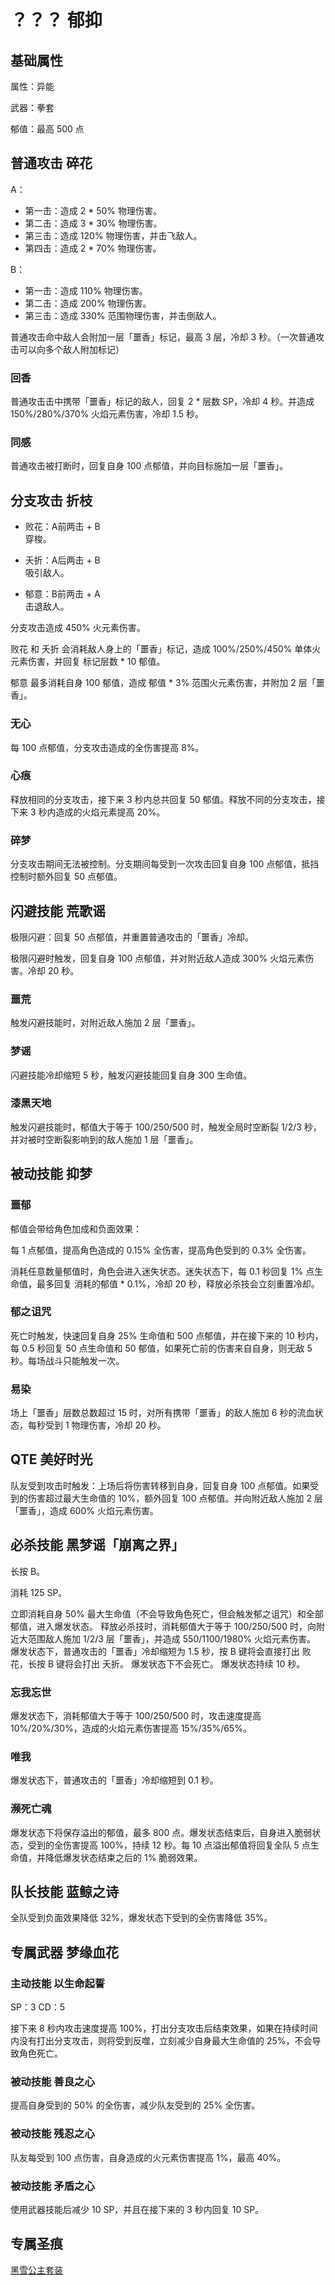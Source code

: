 # ？？？ 郁抑

## 基础属性

属性：异能

武器：拳套

郁值：最高 500 点

## 普通攻击 碎花

A：

* 第一击：造成 2 * 50% 物理伤害。
* 第二击：造成 3 * 30% 物理伤害。
* 第三击：造成 120% 物理伤害，并击飞敌人。
* 第四击：造成 2 * 70% 物理伤害。

B：

* 第一击：造成 110% 物理伤害。
* 第二击：造成 200% 物理伤害。
* 第三击：造成 330% 范围物理伤害，并击倒敌人。

普通攻击命中敌人会附加一层「噩香」标记，最高 3 层，冷却 3 秒。（一次普通攻击可以向多个敌人附加标记）

### 回香

普通攻击击中携带「噩香」标记的敌人，回复 2 * 层数 SP，冷却 4 秒。并造成 150%/280%/370% 火焰元素伤害，冷却 1.5 秒。

### 同感

普通攻击被打断时，回复自身 100 点郁值，并向目标施加一层「噩香」。

## 分支攻击 折枝

* 败花：A前两击 + B  
  穿梭。

* 夭折：A后两击 + B  
  吸引敌人。

* 郁意：B前两击 + A  
  击退敌人。

分支攻击造成 450% 火元素伤害。

败花 和 夭折 会消耗敌人身上的「噩香」标记，造成 100%/250%/450% 单体火元素伤害，并回复 标记层数 * 10 郁值。

郁意 最多消耗自身 100 郁值，造成 郁值 * 3% 范围火元素伤害，并附加 2 层「噩香」。

### 无心

每 100 点郁值，分支攻击造成的全伤害提高 8%。

### 心痕

释放相同的分支攻击，接下来 3 秒内总共回复 50 郁值。释放不同的分支攻击，接下来 3 秒内造成的火焰元素提高 20%。

### 碎梦

分支攻击期间无法被控制。分支期间每受到一次攻击回复自身 100 点郁值，抵挡控制时额外回复 50 点郁值。

## 闪避技能 荒歌谣

极限闪避：回复 50 点郁值，并重置普通攻击的「噩香」冷却。

极限闪避时触发，回复自身 100 点郁值，并对附近敌人造成 300% 火焰元素伤害。冷却 20 秒。

### 噩荒

触发闪避技能时，对附近敌人施加 2 层「噩香」。

### 梦谣

闪避技能冷却缩短 5 秒，触发闪避技能回复自身 300 生命值。

### 漆黑天地

触发闪避技能时，郁值大于等于 100/250/500 时，触发全局时空断裂 1/2/3 秒，并对被时空断裂影响到的敌人施加 1 层「噩香」。

## 被动技能 抑梦

### 噩郁

郁值会带给角色加成和负面效果：

每 1 点郁值，提高角色造成的 0.15% 全伤害，提高角色受到的 0.3% 全伤害。

消耗任意数量郁值时，角色会进入迷失状态。迷失状态下，每 0.1 秒回复 1% 点生命值，最多回复 消耗的郁值 * 0.1%，冷却 20 秒，释放必杀技会立刻重置冷却。

### 郁之诅咒

死亡时触发，快速回复自身 25% 生命值和 500 点郁值，并在接下来的 10 秒内，每 0.5 秒回复 50 点生命值和 50 郁值，如果死亡前的伤害来自自身，则无敌 5 秒。每场战斗只能触发一次。

### 易染

场上「噩香」层数总数超过 15 时，对所有携带「噩香」的敌人施加 6 秒的流血状态，每秒受到 1 物理伤害，冷却 20 秒。

## QTE 美好时光

队友受到攻击时触发：上场后将伤害转移到自身，回复自身 100 点郁值。如果受到的伤害超过最大生命值的 10%，额外回复 100 点郁值。并向附近敌人施加 2 层「噩香」，造成 600% 火焰元素伤害。

## 必杀技能 黑梦谣「崩离之界」

长按 B。

消耗 125 SP。

立即消耗自身 50% 最大生命值（不会导致角色死亡，但会触发郁之诅咒）和全部郁值，进入爆发状态。
释放必杀技时，消耗郁值大于等于 100/250/500 时，向附近大范围敌人施加 1/2/3 层「噩香」，并造成 550/1100/1980% 火焰元素伤害。
爆发状态下，普通攻击的「噩香」冷却缩短为 1.5 秒，按 B 键将会直接打出 败花，长按 B 键将会打出 夭折。
爆发状态下不会死亡。
爆发状态持续 10 秒。

### 忘我忘世

爆发状态下，消耗郁值大于等于 100/250/500 时，攻击速度提高 10%/20%/30%，造成的火焰元素伤害提高 15%/35%/65%。

### 唯我

爆发状态下，普通攻击的「噩香」冷却缩短到 0.1 秒。

### 濒死亡魂

爆发状态下将保存溢出的郁值，最多 800 点。爆发状态结束后，自身进入脆弱状态，受到的全伤害提高 100%，持续 12 秒。每 10 点溢出郁值将回复全队 5 点生命值，并降低爆发状态结束之后的 1% 脆弱效果。

## 队长技能 蓝鲸之诗

全队受到负面效果降低 32%，爆发状态下受到的全伤害降低 35%。

## 专属武器 梦缘血花

### 主动技能 以生命起誓

SP：3
CD：5

接下来 8 秒内攻击速度提高 100%，打出分支攻击后结束效果，如果在持续时间内没有打出分支攻击，则将受到反噬，立刻减少自身最大生命值的 25%，不会导致角色死亡。

### 被动技能 善良之心

提高自身受到的 50% 的全伤害，减少队友受到的 25% 全伤害。

### 被动技能 残忍之心

队友每受到 100 点伤害，自身造成的火元素伤害提高 1%，最高 40%。

### 被动技能 矛盾之心

使用武器技能后减少 10 SP，并且在接下来的 3 秒内回复 10 SP。

## 专属圣痕

[黑雪公主套装](Rorin-黑雪公主-崩坏3.md)
